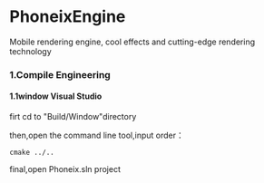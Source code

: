 # PhoneixEngine
Mobile rendering engine, cool effects and cutting-edge rendering technology

### 1.Compile Engineering

#### 1.1window Visual Studio

firt cd to "Build/Window"directory

then,open the command line tool,input order：

```
cmake ../..
```

final,open Phoneix.sln project